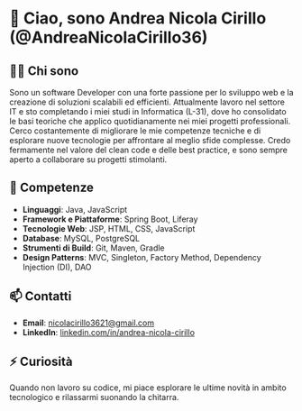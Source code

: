 # 👋 Ciao, sono Andrea Nicola Cirillo (@AndreaNicolaCirillo36)

## 👨‍💻 Chi sono
Sono un software Developer con una forte passione per lo sviluppo web e la creazione di soluzioni scalabili ed efficienti. Attualmente lavoro nel settore IT e sto completando i miei studi in Informatica (L-31), dove ho consolidato le basi teoriche che applico quotidianamente nei miei progetti professionali. Cerco costantemente di migliorare le mie competenze tecniche e di esplorare nuove tecnologie per affrontare al meglio sfide complesse. Credo fermamente nel valore del clean code e delle best practice, e sono sempre aperto a collaborare su progetti stimolanti.

## 💼 Competenze
- **Linguaggi**: Java, JavaScript
- **Framework e Piattaforme**: Spring Boot, Liferay
- **Tecnologie Web**: JSP, HTML, CSS, JavaScript
- **Database**: MySQL, PostgreSQL
- **Strumenti di Build**: Git, Maven, Gradle
- **Design Patterns**: MVC, Singleton, Factory Method, Dependency Injection (DI), DAO

## 📫 Contatti
- **Email**: [nicolacirillo3621@gmail.com](mailto:nicolacirillo3621@gmail.com)
- **LinkedIn**: [linkedin.com/in/andrea-nicola-cirillo](https://www.linkedin.com/in/andrea-nicola-cirillo/)

## ⚡ Curiosità
Quando non lavoro su codice, mi piace esplorare le ultime novità in ambito tecnologico e rilassarmi suonando la chitarra.
